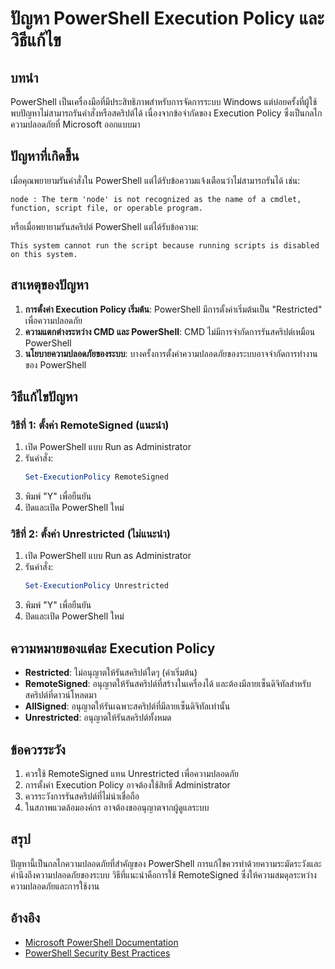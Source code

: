 # ปัญหา PowerShell Execution Policy และวิธีแก้ไข

## บทนำ
PowerShell เป็นเครื่องมือที่มีประสิทธิภาพสำหรับการจัดการระบบ Windows แต่บ่อยครั้งที่ผู้ใช้พบปัญหาไม่สามารถรันคำสั่งหรือสคริปต์ได้ เนื่องจากข้อจำกัดของ Execution Policy ซึ่งเป็นกลไกความปลอดภัยที่ Microsoft ออกแบบมา

## ปัญหาที่เกิดขึ้น
เมื่อคุณพยายามรันคำสั่งใน PowerShell แต่ได้รับข้อความแจ้งเตือนว่าไม่สามารถรันได้ เช่น:
```
node : The term 'node' is not recognized as the name of a cmdlet, function, script file, or operable program.
```

หรือเมื่อพยายามรันสคริปต์ PowerShell แต่ได้รับข้อความ:
```
This system cannot run the script because running scripts is disabled on this system.
```

## สาเหตุของปัญหา
1. **การตั้งค่า Execution Policy เริ่มต้น**: PowerShell มีการตั้งค่าเริ่มต้นเป็น "Restricted" เพื่อความปลอดภัย
2. **ความแตกต่างระหว่าง CMD และ PowerShell**: CMD ไม่มีการจำกัดการรันสคริปต์เหมือน PowerShell
3. **นโยบายความปลอดภัยของระบบ**: บางครั้งการตั้งค่าความปลอดภัยของระบบอาจจำกัดการทำงานของ PowerShell

## วิธีแก้ไขปัญหา

### วิธีที่ 1: ตั้งค่า RemoteSigned (แนะนำ)
1. เปิด PowerShell แบบ Run as Administrator
2. รันคำสั่ง:
   ```powershell
   Set-ExecutionPolicy RemoteSigned
   ```
3. พิมพ์ "Y" เพื่อยืนยัน
4. ปิดและเปิด PowerShell ใหม่

### วิธีที่ 2: ตั้งค่า Unrestricted (ไม่แนะนำ)
1. เปิด PowerShell แบบ Run as Administrator
2. รันคำสั่ง:
   ```powershell
   Set-ExecutionPolicy Unrestricted
   ```
3. พิมพ์ "Y" เพื่อยืนยัน
4. ปิดและเปิด PowerShell ใหม่

## ความหมายของแต่ละ Execution Policy
- **Restricted**: ไม่อนุญาตให้รันสคริปต์ใดๆ (ค่าเริ่มต้น)
- **RemoteSigned**: อนุญาตให้รันสคริปต์ที่สร้างในเครื่องได้ และต้องมีลายเซ็นดิจิทัลสำหรับสคริปต์ที่ดาวน์โหลดมา
- **AllSigned**: อนุญาตให้รันเฉพาะสคริปต์ที่มีลายเซ็นดิจิทัลเท่านั้น
- **Unrestricted**: อนุญาตให้รันสคริปต์ทั้งหมด

## ข้อควรระวัง
1. ควรใช้ RemoteSigned แทน Unrestricted เพื่อความปลอดภัย
2. การตั้งค่า Execution Policy อาจต้องใช้สิทธิ์ Administrator
3. ควรระวังการรันสคริปต์ที่ไม่น่าเชื่อถือ
4. ในสภาพแวดล้อมองค์กร อาจต้องขออนุญาตจากผู้ดูแลระบบ

## สรุป
ปัญหานี้เป็นกลไกความปลอดภัยที่สำคัญของ PowerShell การแก้ไขควรทำด้วยความระมัดระวังและคำนึงถึงความปลอดภัยของระบบ วิธีที่แนะนำคือการใช้ RemoteSigned ซึ่งให้ความสมดุลระหว่างความปลอดภัยและการใช้งาน

## อ้างอิง
- [Microsoft PowerShell Documentation](https://docs.microsoft.com/en-us/powershell/module/microsoft.powershell.core/about/about_execution_policies)
- [PowerShell Security Best Practices](https://docs.microsoft.com/en-us/powershell/scripting/security/security-features) 

